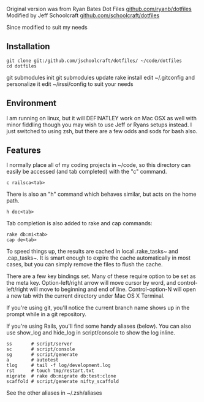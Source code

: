 Original version was from Ryan Bates Dot Files
[github.com/ryanb/dotfiles](http://github.com/ryanb/dotfiles)
Modified by Jeff Schoolcraft
[github.com/schoolcraft/dotfiles](http://github.com/jschoolcraft/dotfiles)

Since modified to suit my needs

Installation
------------

	git clone git:/github.com/jschoolcraft/dotfiles/ ~/code/dotfiles
	cd dotfiles
  git submodules init
  git submodules update
	rake install
	edit ~/.gitconfig and personalize it
  edit ~/irssi/config to suit your needs


Environment
-----------

I am running on linux, but it will DEFINATLEY work on Mac OSX as well with 
minor fiddling though you may wish to use Jeff or Ryans setups instead. I just switched to using zsh, but there are a few odds and sods for bash also.

Features
--------

I normally place all of my coding projects in ~/code, so this directory 
can easily be accessed (and tab completed) with the "c" command.

	c railsca<tab>

There is also an "h" command which behaves similar, but acts on the 
home path.

	h doc<tab>

Tab completion is also added to rake and cap commands:

	rake db:mi<tab>
	cap de<tab>

To speed things up, the results are cached in local .rake_tasks~ and 
.cap_tasks~. It is smart enough to expire the cache automatically in 
most cases, but you can simply remove the files to flush the cache.

There are a few key bindings set. Many of these require option to be
set as the meta key. Option-left/right arrow will move cursor by word, 
and control-left/right will move to beginning and end of line. 
Control-option-N will open a new tab with the current directory under
Mac OS X Terminal.

If you're using git, you'll notice the current branch name shows up in
the prompt while in a git repository.

If you're using Rails, you'll find some handy aliases (below). You can 
also use show_log and hide_log in script/console to show the log inline.
  
	ss       # script/server
	sc       # script/console
	sg       # script/generate
	a        # autotest
	tlog     # tail -f log/development.log
	rst      # touch tmp/restart.txt
	migrate  # rake db:migrate db:test:clone
	scaffold # script/generate nifty_scaffold

See the other aliases in ~/.zsh/aliases
